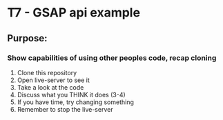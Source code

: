 # T7 - GSAP api example

## Purpose:

### Show capabilities of using other peoples code, recap cloning

1. Clone this repository
2. Open live-server to see it
3. Take a look at the code
4. Discuss what you THINK it does (3-4)
5. If you have time, try changing something
6. Remember to stop the live-server

